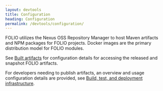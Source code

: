 ```yaml
---
layout: devtools
title: Configuration
heading: Configuration
permalink: /devtools/configuration/
---
```


FOLIO utilizes the Nexus OSS Repository Manager to host Maven artifacts and NPM packages for FOLIO projects.
Docker images are the primary distribution model for FOLIO modules.

See [Built artifacts](/download/index/) for configuration details for accessing the released and snapshot FOLIO artifacts.

For developers needing to publish artifacts, an overview and usage configuration details are provided, see
[Build, test, and deployment infrastructure](/devguides/automation).

